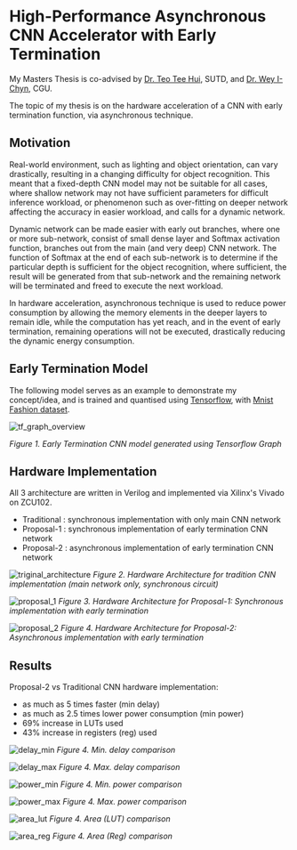 # High-Performance Asynchronous CNN Accelerator with Early Termination

My Masters Thesis is co-advised by [Dr. Teo Tee Hui](https://epd.sutd.edu.sg/people/faculty/teo-tee-hui), SUTD, and [Dr. Wey I-Chyn](https://ee.cgu.edu.tw/p/405-1083-564,c11454.php?Lang=en), CGU.

The topic of my thesis is on the hardware acceleration of a CNN with early termination function, via asynchronous technique.

## Motivation
Real-world environment, such as lighting and object orientation, can vary drastically, resulting in a changing difficulty for object recognition. This meant that a fixed-depth CNN model may not be suitable for all cases, where shallow network may not have sufficient parameters for difficult inference workload, or phenomenon such as over-fitting on deeper network affecting the accuracy in easier workload, and calls for a dynamic network.

Dynamic network can be made easier with early out branches, where one or more sub-network, consist of small dense layer and Softmax activation function, branches out from the main (and very deep) CNN network. The function of Softmax at the end of each sub-network is to determine if the particular depth is sufficient for the object recognition, where sufficient, the result will be generated from that sub-network and the remaining network will be terminated and freed to execute the next workload.

In hardware acceleration, asynchronous technique is used to reduce power consumption by allowing the memory elements in the deeper layers to remain idle, while the computation has yet reach, and in the event of early termination, remaining operations will not be executed, drastically reducing the dynamic energy consumption.

## Early Termination Model

The following model serves as an example to demonstrate my concept/idea, and is trained and quantised using [Tensorflow](https://www.tensorflow.org/), with [Mnist Fashion dataset](https://github.com/zalandoresearch/fashion-mnist).
 
![tf_graph_overview](https://github.com/lootr5858/master_thesis/blob/69872bdd97cd17967ba9b78947fcf1ef0892a5fa/resources/tf_grpah_overview.png)

*Figure 1. Early Termination CNN model generated using Tensorflow Graph*

## Hardware Implementation

All 3 architecture are written in Verilog and implemented via Xilinx's Vivado on ZCU102.
- Traditional : synchronous implementation with only main CNN network
- Proposal-1  : synchronous implementation of early termination CNN network
- Proposal-2  : asynchronous implementation of early termination CNN network

![triginal_architecture](https://github.com/lootr5858/master_thesis/blob/69872bdd97cd17967ba9b78947fcf1ef0892a5fa/resources/cnn_chip-traditional_architecture.drawio.png)
*Figure 2. Hardware Architecture for tradition CNN implementation (main network only, synchronous circuit)*

![proposal_1](https://github.com/lootr5858/master_thesis/blob/69872bdd97cd17967ba9b78947fcf1ef0892a5fa/resources/cnn_chip-proposal-1_architecture.drawio.png)
*Figure 3. Hardware Architecture for Proposal-1: Synchronous implementation with early termination*

![proposal_2](https://github.com/lootr5858/master_thesis/blob/69872bdd97cd17967ba9b78947fcf1ef0892a5fa/resources/cnn_chip-proposal-2_architecture.drawio.png)
*Figure 4. Hardware Architecture for Proposal-2: Asynchronous implementation with early termination*

## Results

Proposal-2 vs Traditional CNN hardware implementation:
- as much as 5 times faster (min delay)
- as much as 2.5 times lower power consumption (min power)
- 69% increase in LUTs used
- 43% increase in registers (reg) used

![delay_min](https://github.com/lootr5858/master_thesis/blob/f70bf49b42d542e96754be6f64dc8bec81ddcb6b/resources/delay_min.png)
*Figure 4. Min. delay comparison*

![delay_max](https://github.com/lootr5858/master_thesis/blob/f70bf49b42d542e96754be6f64dc8bec81ddcb6b/resources/delay_max.png)
*Figure 4. Max. delay comparison*

![power_min](https://github.com/lootr5858/master_thesis/blob/f70bf49b42d542e96754be6f64dc8bec81ddcb6b/resources/power_min.png)
*Figure 4. Min. power comparison*

![power_max](https://github.com/lootr5858/master_thesis/blob/f70bf49b42d542e96754be6f64dc8bec81ddcb6b/resources/power_max.png)
*Figure 4. Max. power comparison*

![area_lut](https://github.com/lootr5858/master_thesis/blob/f70bf49b42d542e96754be6f64dc8bec81ddcb6b/resources/area_lut.png)
*Figure 4. Area (LUT) comparison*

![area_reg](https://github.com/lootr5858/master_thesis/blob/f70bf49b42d542e96754be6f64dc8bec81ddcb6b/resources/area_reg.png)
*Figure 4. Area (Reg) comparison*
